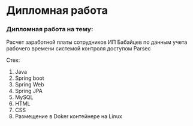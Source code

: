 # Дипломная работа
### Дипломная работа на тему:
Расчет заработной платы сотрудников ИП Бабайцев по данным учета рабочего времени системой контроля доступом Parsec

Стек:
1. Java
2. Spring boot
3. Spring Web
4. Spring JPA
5. MySQL
6. HTML
7. CSS
8. Размещение в Doker контейнере на Linux
